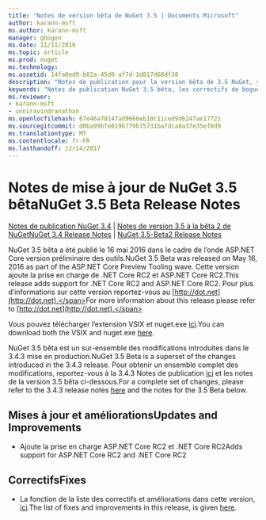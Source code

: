 ```yaml
---
title: "Notes de version bêta de NuGet 3.5 | Documents Microsoft"
author: karann-msft
ms.author: karann-msft
manager: ghogen
ms.date: 11/11/2016
ms.topic: article
ms.prod: nuget
ms.technology: 
ms.assetid: 14fa0ed9-b82a-45d0-af7d-1d817d68df38
description: "Notes de publication pour la version bêta de 3.5 NuGet, y compris les problèmes connus, les correctifs de bogues, les fonctionnalités ajoutées et dcr."
keywords: "Notes de publication NuGet 3.5 bêta, les correctifs de bogues, problèmes connus, ajouté des fonctionnalités, DCR"
ms.reviewer:
- karann-msft
- unniravindranathan
ms.openlocfilehash: 67e46a70147ad9666eb10c11ced9d6247ae17721
ms.sourcegitcommit: d0ba99bfe019b779b75731bafdca8a37e35ef0d9
ms.translationtype: MT
ms.contentlocale: fr-FR
ms.lasthandoff: 12/14/2017
---
```

# <a name="nuget-35-beta-release-notes"></a><span data-ttu-id="3d687-104">Notes de mise à jour de NuGet 3.5 bêta</span><span class="sxs-lookup"><span data-stu-id="3d687-104">NuGet 3.5 Beta Release Notes</span></span>

<span data-ttu-id="3d687-105">[Notes de publication NuGet 3.4](../release-notes/nuget-3.4.md) | [Notes de version 3.5 à la bêta 2 de NuGet](../release-notes/nuget-3.5-Beta2.md)</span><span class="sxs-lookup"><span data-stu-id="3d687-105">[NuGet 3.4 Release Notes](../release-notes/nuget-3.4.md) | [NuGet 3.5-Beta2 Release Notes](../release-notes/nuget-3.5-Beta2.md)</span></span>

<span data-ttu-id="3d687-106">NuGet 3.5 bêta a été publié le 16 mai 2016 dans le cadre de l’onde ASP.NET Core version préliminaire des outils.</span><span class="sxs-lookup"><span data-stu-id="3d687-106">NuGet 3.5 Beta was released on May 16, 2016 as part of the ASP.NET Core Preview Tooling wave.</span></span> <span data-ttu-id="3d687-107">Cette version ajoute la prise en charge de .NET Core RC2 et ASP.NET Core RC2.</span><span class="sxs-lookup"><span data-stu-id="3d687-107">This release adds support for .NET Core RC2 and ASP.NET Core RC2.</span></span> <span data-ttu-id="3d687-108">Pour plus d’informations sur cette version reportez-vous au [http://dot.net](http://dot.net).</span><span class="sxs-lookup"><span data-stu-id="3d687-108">For more information about this release please refer to [http://dot.net](http://dot.net).</span></span>

<span data-ttu-id="3d687-109">Vous pouvez télécharger l’extension VSIX et nuget.exe [ici](https://dist.nuget.org/index.html).</span><span class="sxs-lookup"><span data-stu-id="3d687-109">You can download both the VSIX and nuget.exe [here](https://dist.nuget.org/index.html).</span></span>

<span data-ttu-id="3d687-110">NuGet 3.5 bêta est un sur-ensemble des modifications introduites dans le 3.4.3 mise en production.</span><span class="sxs-lookup"><span data-stu-id="3d687-110">NuGet 3.5 Beta is a superset of the changes introduced in the 3.4.3 release.</span></span> <span data-ttu-id="3d687-111">Pour obtenir un ensemble complet des modifications, reportez-vous à la 3.4.3 Notes de publication [ici](https://github.com/NuGet/Home/issues?q=is%3Aissue+milestone%3A3.4.3+is%3Aclosed) et les notes de la version 3.5 bêta ci-dessous.</span><span class="sxs-lookup"><span data-stu-id="3d687-111">For a complete set of changes, please refer to the 3.4.3 release notes [here](https://github.com/NuGet/Home/issues?q=is%3Aissue+milestone%3A3.4.3+is%3Aclosed) and the notes for the 3.5 Beta below.</span></span>

## <a name="updates-and-improvements"></a><span data-ttu-id="3d687-112">Mises à jour et améliorations</span><span class="sxs-lookup"><span data-stu-id="3d687-112">Updates and Improvements</span></span>

* <span data-ttu-id="3d687-113">Ajoute la prise en charge ASP.NET Core RC2 et .NET Core RC2</span><span class="sxs-lookup"><span data-stu-id="3d687-113">Adds support for ASP.NET Core RC2 and .NET Core RC2</span></span>

## <a name="fixes"></a><span data-ttu-id="3d687-114">Correctifs</span><span class="sxs-lookup"><span data-stu-id="3d687-114">Fixes</span></span>

* <span data-ttu-id="3d687-115">La fonction de la liste des correctifs et améliorations dans cette version, [ici](https://github.com/NuGet/Home/issues?q=is%3Aissue+milestone%3A%223.5+Beta%22+is%3Aclosed).</span><span class="sxs-lookup"><span data-stu-id="3d687-115">The list of fixes and improvements in this release, is given [here](https://github.com/NuGet/Home/issues?q=is%3Aissue+milestone%3A%223.5+Beta%22+is%3Aclosed).</span></span>